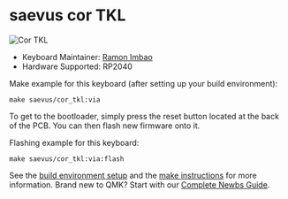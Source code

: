 # saevus cor TKL

![Cor TKL](https://i.imgur.com/RGctsaVl.png)

* Keyboard Maintainer: [Ramon Imbao](https://github.com/ramonimbao)
* Hardware Supported: RP2040

Make example for this keyboard (after setting up your build environment):

    make saevus/cor_tkl:via
    
To get to the bootloader, simply press the reset button located at the back of the PCB. You can then flash new firmware onto it.

Flashing example for this keyboard:

    make saevus/cor_tkl:via:flash

See the [build environment setup](https://docs.qmk.fm/#/getting_started_build_tools) and the [make instructions](https://docs.qmk.fm/#/getting_started_make_guide) for more information. Brand new to QMK? Start with our [Complete Newbs Guide](https://docs.qmk.fm/#/newbs).
